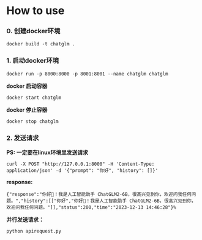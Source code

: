 # How to use

### 0. 创建docker环境

```shell
docker build -t chatglm .
```

### 1. 启动docker环境

```shell
docker run -p 8000:8000 -p 8001:8001 --name chatglm chatglm
```

**docker 启动容器**

```shell
docker start chatglm
```

**docker 停止容器**

```shell
docker stop chatglm
```



### 2. 发送请求

**PS: 一定要在linux环境里发送请求**
```shell
curl -X POST "http://127.0.0.1:8000" -H 'Content-Type: application/json' -d '{"prompt": "你好", "history": []}' 
```
**response:**

```
{"response":"你好👋！我是人工智能助手 ChatGLM2-6B，很高兴见到你，欢迎问我任何问题。","history":[["你好","你好👋！我是人工智能助手 ChatGLM2-6B，很高兴见到你，欢迎问我任何问题。"]],"status":200,"time":"2023-12-13 14:46:28"}%  
```

**并行发送请求：**
```shell
python apirequest.py
```